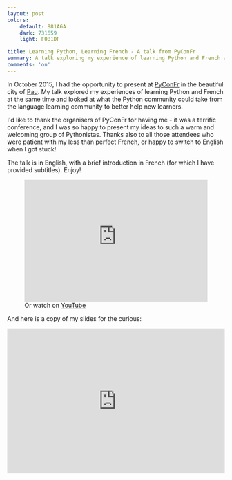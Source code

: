 ```yaml
---
layout: post
colors:
    default: 881A6A
    dark: 731659
    light: F0B1DF

title: Learning Python, Learning French - A talk from PyConFr
summary: A talk exploring my experience of learning Python and French at the same time. Presented at [PyConFr](http://www.pycon.fr/2015/).
comments: 'on'
---
```


In October 2015, I had the opportunity to present at [PyConFr](http://www.pycon.fr/2015/) in the beautiful city of [Pau](https://en.wikipedia.org/wiki/Pau,_Pyr%C3%A9n%C3%A9es-Atlantiques). My talk explored my experiences of learning Python and French at the same time and looked at what the Python community could take from the language learning community to better help new learners.

I'd like to thank the organisers of PyConFr for having me - it was a terrific conference, and I was so happy to present my ideas to such a warm and welcoming group of Pythonistas. Thanks also to all those attendees who were patient with my less than perfect French, or happy to switch to English when I got stuck!

The talk is in English, with a brief introduction in French (for which I have provided subtitles). Enjoy!

<figure class="img-figure centered">
    <style>.embed-container { position: relative; padding-bottom: 56.25%; height: 0; overflow: hidden; max-width: 100%; } .embed-container iframe, .embed-container object, .embed-container embed { position: absolute; top: 0; left: 0; width: 100%; height: 100%; }</style><div class='embed-container'><iframe src='https://www.youtube.com/embed/n2WjDQaowBo' frameborder='0' allowfullscreen></iframe></div>
    <figcaption>Or watch on <a href="https://www.youtube.com/watch?v=n2WjDQaowBo">YouTube</a></figcaption>
</figure>


And here is a copy of my slides for the curious:

<style>.embed-container { position: relative; padding-bottom: 66.5%; height: 0; overflow: hidden; max-width: 100%; } .embed-container iframe, .embed-container object, .embed-container embed { position: absolute; top: 0; left: 0; width: 100%; height: 100%; }</style><div class='embed-container'><iframe src='https://docs.google.com/presentation/d/1OiFhksppWqe_YAwx0OwAkocDCFeHmm5mQhvsjav35kQ/embed?start=false&loop=false&delayms=60000' frameborder='0' width='750' height='497' allowfullscreen='true' mozallowfullscreen='true' webkitallowfullscreen='true'></iframe></div>
